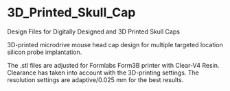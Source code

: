 # 3D_Printed_Skull_Cap
Design Files for Digitally Designed and 3D Printed Skull Caps


3D-printed microdrive mouse head cap design for multiple targeted location silicon probe implantation.

The .stl files are adjusted for Formlabs Form3B printer with Clear-V4 Resin. Clearance has taken into account with the 3D-printing settings. The resolution settings are adaptive/0.025 mm for the best results. 


